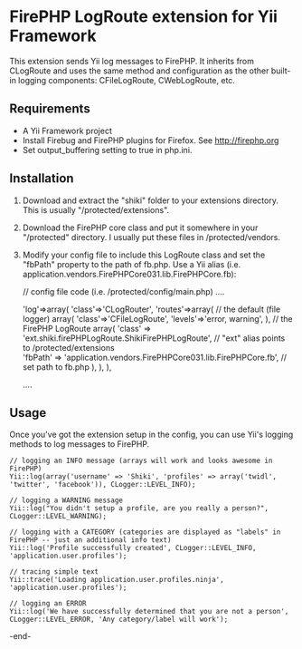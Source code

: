 FirePHP LogRoute extension for Yii Framework
============================================

This extension sends Yii log messages to FirePHP. It inherits from CLogRoute and uses the same method and configuration as the other built-in logging components: CFileLogRoute, CWebLogRoute, etc.

Requirements
------------

* A Yii Framework project
* Install Firebug and FirePHP plugins for Firefox. See http://firephp.org
* Set output_buffering setting to true in php.ini. 

Installation
------------

1. Download and extract the "shiki" folder to your extensions directory. This is usually "/protected/extensions".
2. Download the FirePHP core class and put it somewhere in your "/protected" directory. I usually put these files in /protected/vendors. 
3. Modify your config file to include this LogRoute class and set the "fbPath" property to the path of fb.php. Use a Yii alias (i.e. application.vendors.FirePHPCore031.lib.FirePHPCore.fb):

    // config file code (i.e. /protected/config/main.php)
    ....

    'log'=>array(
        'class'=>'CLogRouter',
        'routes'=>array(
            // the default (file logger)
            array(
                'class'=>'CFileLogRoute',
                'levels'=>'error, warning',
            ),
            // the FirePHP LogRoute
            array(
                'class' => 'ext.shiki.firePHPLogRoute.ShikiFirePHPLogRoute', // "ext" alias points to /protected/extensions   
                'fbPath' => 'application.vendors.FirePHPCore031.lib.FirePHPCore.fb', // set path to fb.php
            ),
        ),
    ),

    ....

Usage
-----

Once you've got the extension setup in the config, you can use Yii's logging methods to log messages to FirePHP.

    // logging an INFO message (arrays will work and looks awesome in FirePHP)
    Yii::log(array('username' => 'Shiki', 'profiles' => array('twidl', 'twitter', 'facebook')), CLogger::LEVEL_INFO);

    // logging a WARNING message
    Yii::log("You didn't setup a profile, are you really a person?", CLogger::LEVEL_WARNING);

    // logging with a CATEGORY (categories are displayed as "labels" in FirePHP -- just an additional info text)
    Yii::log('Profile successfully created', CLogger::LEVEL_INFO, 'application.user.profiles');

    // tracing simple text
    Yii::trace('Loading application.user.profiles.ninja', 'application.user.profiles');

    // logging an ERROR
    Yii::log('We have successfully determined that you are not a person', CLogger::LEVEL_ERROR, 'Any category/label will work');


-end-
